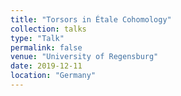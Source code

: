 ```yaml
---
title: "Torsors in Étale Cohomology"
collection: talks
type: "Talk"
permalink: false
venue: "University of Regensburg"
date: 2019-12-11
location: "Germany"
---
```

